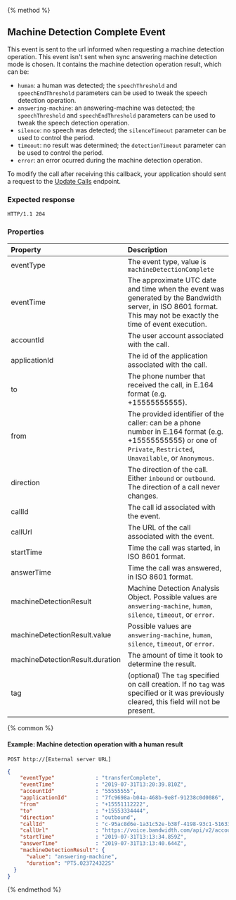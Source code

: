 {% method %}
##  Machine Detection Complete Event

This event is sent to the url informed when requesting a machine detection operation. This event isn't sent when sync answering machine detection mode is chosen. It contains the machine detection operation result, which can be:
- `human`: a human was detected; the `speechThreshold` and `speechEndThreshold` parameters can be used to tweak the speech detection operation.
- `answering-machine`: an answering-machine was detected; the `speechThreshold` and `speechEndThreshold` parameters can be used to tweak the speech detection operation.
- `silence`: no speech was detected; the `silenceTimeout` parameter can be used to control the period.
- `timeout`: no result was determined; the `detectionTimeout` parameter can be used to control the period.
- `error`: an error ocurred during the machine detection operation.

To modify the call after receiving this callback, your application should sent a request to the [Update Calls](../../methods/calls/postCallsCallId.md) endpoint.
### Expected response
```http
HTTP/1.1 204
```

### Properties
| Property                        | Description  |
|:--------------------------------|:-------------|
| eventType                       | The event type, value is `machineDetectionComplete` |
| eventTime                       | The approximate UTC date and time when the event was generated by the Bandwidth server, in ISO 8601 format. This may not be exactly the time of event execution. |
| accountId                       | The user account associated with the call. |
| applicationId                   | The id of the application associated with the call. |
| to                              | The phone number that received the call, in E.164 format (e.g. +15555555555). |
| from                            | The provided identifier of the caller: can be a phone number in E.164 format (e.g. +15555555555) or one of `Private`, `Restricted`, `Unavailable`, or `Anonymous`. |
| direction                       | The direction of the call. Either `inbound` or `outbound`. The direction of a call never changes. |
| callId                          | The call id associated with the event. |
| callUrl                         | The URL of the call associated with the event. |
| startTime                       | Time the call was started, in ISO 8601 format. |
| answerTime                      | Time the call was answered, in ISO 8601 format. |
| machineDetectionResult          | Machine Detection Analysis Object. Possible values are `answering-machine`, `human`, `silence`, `timeout`, or `error`. |
| machineDetectionResult.value    | Possible values are `answering-machine`, `human`, `silence`, `timeout`, or `error`. |
| machineDetectionResult.duration | The amount of time it took to determine the result. |
| tag                             | (optional) The `tag` specified on call creation. If no `tag` was specified or it was previously cleared, this field will not be present. |

{% common %}

#### Example: Machine detection operation with a human result

```
POST http://[External server URL]
```

```json
{
	"eventType"             : "transferComplete",
	"eventTime"             : "2019-07-31T13:20:39.810Z",
	"accountId"             : "55555555",
	"applicationId"         : "7fc9698a-b04a-468b-9e8f-91238c0d0086",
	"from"                  : "+15551112222",
	"to"                    : "+15553334444",
	"direction"             : "outbound",
	"callId"                : "c-95ac8d6e-1a31c52e-b38f-4198-93c1-51633ec68f8d",
	"callUrl"               : "https://voice.bandwidth.com/api/v2/accounts/55555555/calls/c-95ac8d6e-1a31c52e-b38f-4198-93c1-51633ec68f8d",
	"startTime"             : "2019-07-31T13:13:34.859Z",
	"answerTime"            : "2019-07-31T13:13:40.644Z",
    "machineDetectionResult": {
      "value": "answering-machine",
      "duration": "PT5.023724322S"
  }
}
```

{% endmethod %}
